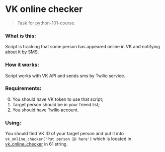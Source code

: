 # VK online checker

> Task for python-101-course.

### What is this:

Script is tracking that some person has appeared online in VK and notifying about it by SMS.

### How it works:

Script works with VK API and sends sms by Twilio service.

### Requirements:
0. You should have VK token to use that script;
0. Target person should be in your friend list;
0. You should have Twilio account.

### Using:
You should find VK ID of your target person and put it into `vk_online_checker('Put person ID here')` which is located in [vk_online_checker](https://github.com/Interligo/py101_vk_online_checker/blob/main/vk_online_checker.py) in 61 string.
